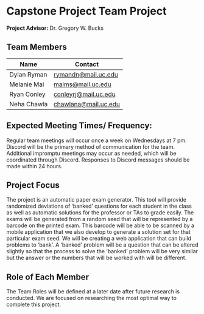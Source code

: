 # Capstone Project Team Project
**Project Advisor:** Dr. Gregory W. Bucks

## Team Members

| Name        | Contact     |
| ----------- | ----------- |
| Dylan Ryman | rymandn@mail.uc.edu |
| Melanie Mai | maims@mail.uc.edu |
| Ryan Conley | conleyrj@mail.uc.edu |
| Neha Chawla | chawlana@mail.uc.edu |

## Expected Meeting Times/ Frequency: 

Regular team meetings will occur once a week on Wednesdays at 7 pm. Discord will be the primary method of communication for the team. Additional impromptu meetings may occur as needed, which will be coordinated through Discord. Responses to Discord messages should  be made within 24 hours. 

## Project Focus

The project is an automatic paper exam generator. This tool will provide randomized deviations of ‘banked’ questions for each student in the class as well as automatic solutions for the professor or TAs to grade easily. The exams will be generated from a random seed that will be represented by a barcode on the printed exam. This barcode will be able to be scanned by a mobile application that we also develop to generate a solution set for that particular exam seed. We will be creating a web application that can build problems to ‘bank’. A ‘banked’ problem will be a question that can be altered slightly so that the process to solve the ‘banked’ problem will be very similar but the answer or the numbers that will be worked with will be different.


## Role of Each Member

The Team Roles will be defined at a later date after future research is conducted. We are focused on researching the most optimal way to complete this project. 

